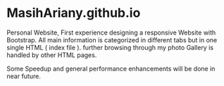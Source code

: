 # MasihAriany.github.io
Personal Website, First experience designing a responsive Website with Bootstrap.
All main information is categorized in different tabs but in one single HTML ( index file ). further browsing through my photo Gallery is handled by other HTML pages.

Some Speedup and general performance enhancements will be done in near future.

